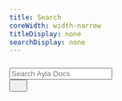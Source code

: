 ```yaml
---
title: Search
coreWidth: width-narrow
titleDisplay: none
searchDisplay: none
---
```


<div class="row justify-content-center" style="margin-top:24px;">
<div class="col-md-12">
<div class="input-group">
<input id="search-box" type="text" class="form-control" placeholder="Search Ayla Docs">
<div class="input-group-append">
<button id="search-button" class="btn btn-go" type="button"><img src="/assets/images/mag.png" width="16" style="margin:0 !important;"></button>
</div>
</div>
</div>
</div>

<div style="margin-top:24px;">
<p id="no-search-results" style="display:none;">No search results.</p>
<ol id="search-results"></ol>
</div>
